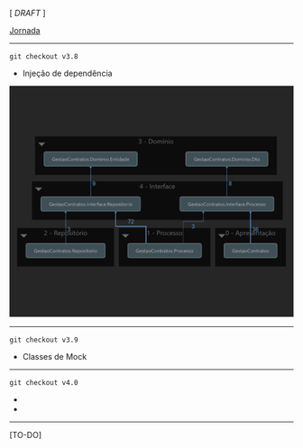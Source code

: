 [ _DRAFT_ ]

[Jornada](jornada)

---

```
git checkout v3.8
```

- Injeção de dependência

![Diagrama de dependências](jornada-4/diagrama-dependencias.png)

---

```
git checkout v3.9
```

- Classes de Mock

---

```
git checkout v4.0
```

- 
- 
---

[TO-DO]